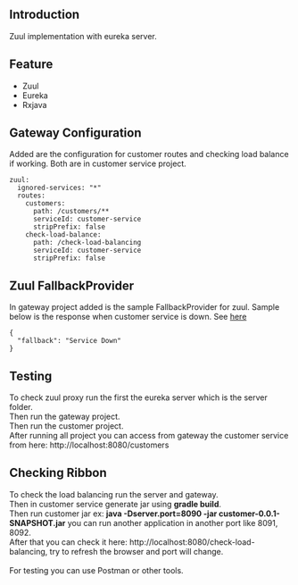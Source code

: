 ## Introduction
Zuul implementation with eureka server.

## Feature
* Zuul
* Eureka
* Rxjava

## Gateway Configuration
Added are the configuration for customer routes and checking load balance if working. Both are in customer service project.
```
zuul:
  ignored-services: "*"
  routes:
    customers:
      path: /customers/**
      serviceId: customer-service
      stripPrefix: false
    check-load-balance:
      path: /check-load-balancing
      serviceId: customer-service
      stripPrefix: false
```

## Zuul FallbackProvider
In gateway project added is the sample FallbackProvider for zuul. Sample below is the response when customer service is down. See [here](https://github.com/bbarbs/spring-boot-zuul-samples/blob/master/spring-boot-zuul-with-eureka/gateway/src/main/java/com/gateway/config/HystrixZuulFallbackConfig.java)
```
{
  "fallback": "Service Down"
}
```
## Testing 
To check zuul proxy run the first the eureka server which is the server folder.
<br/>
Then run the gateway project.
<br/>
Then run the customer project.
<br/>
After running all project you can access from gateway the customer service from here: http://localhost:8080/customers

## Checking Ribbon
To check the load balancing run the server and gateway.
<br/>
Then in customer service generate jar using **gradle build**.
<br/>
Then run customer jar ex: **java -Dserver.port=8090 -jar customer-0.0.1-SNAPSHOT.jar** you can run another application in another port like 8091, 8092.
<br/>
After that you can check it here: http://localhost:8080/check-load-balancing, try to refresh the browser and port will change.
<br/>
<br/>
For testing you can use Postman or other tools.
